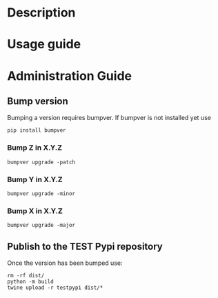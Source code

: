 # Description

# Usage guide

# Administration Guide
## Bump version

Bumping a version requires bumpver.
If bumpver is not installed yet use

```Shell
pip install bumpver
```

### Bump Z in X.Y.Z

```Shell
bumpver upgrade -patch
```

### Bump Y in X.Y.Z

```Shell
bumpver upgrade -minor
```

### Bump X in X.Y.Z

```Shell
bumpver upgrade -major
```

## Publish to the TEST Pypi repository

Once the version has been bumped use:
```Shell
rm -rf dist/
python -m build
twine upload -r testpypi dist/*
```
